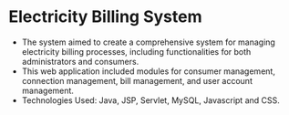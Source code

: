# Electricity Billing System
- The system aimed to create a comprehensive system for managing electricity billing processes, including functionalities for both administrators and consumers.
- This web application included modules for consumer management, connection management, bill management, and user account management.
- Technologies Used: Java, JSP, Servlet, MySQL, Javascript and CSS.
